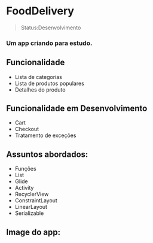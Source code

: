 <h1>FoodDelivery</h1>

>Status:Desenvolvimento

### Um app criando para estudo.



## Funcionalidade

+ Lista de categorias
+ Lista de produtos populares
+ Detalhes do produto

## Funcionalidade em Desenvolvimento

+ Cart
+ Checkout
+ Tratamento de exceções 

## Assuntos abordados:

+ Funções
+ List
+ Glide
+ Activity
+ RecyclerView
+ ConstraintLayout
+ LinearLayout
+ Serializable


## Image do app:





